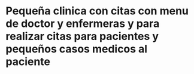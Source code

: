 # Pequeña clinica con citas con menu de doctor y enfermeras y para realizar citas para pacientes y pequeños casos medicos al paciente
